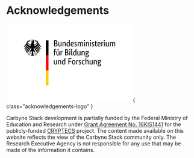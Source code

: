 # Acknowledgements

![BMBF Logo](../images/bmbf-logo.svg){ class="acknowledgements-logo" }

Carbyne Stack development is partially funded by the Federal Ministry of
Education and Research under [Grant Agreement No. 16KIS1441][cryptecs-kis] for
the publicly-funded [CRYPTECS][cryptecs] project. The content made available on
this website reflects the view of the Carbyne Stack community only. The Research
Executive Agency is not responsible for any use that may be made of the
information it contains.

[cryptecs]: https://www.cryptecs.eu/
[cryptecs-kis]: https://www.forschung-it-sicherheit-kommunikationssysteme.de/projekte/cryptecs
